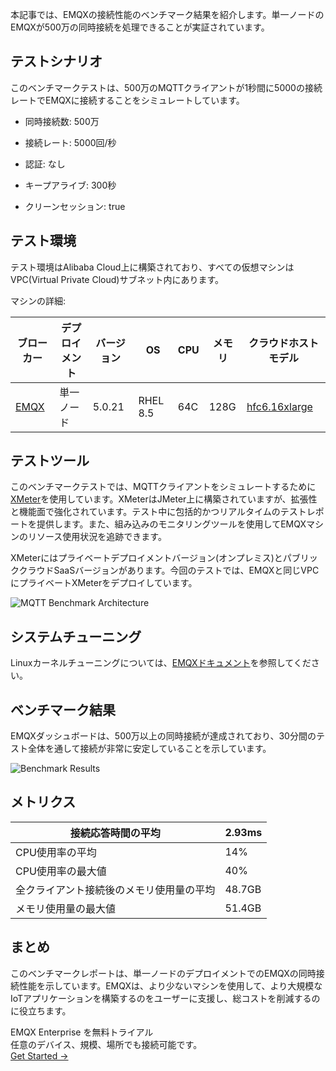 本記事では、EMQXの接続性能のベンチマーク結果を紹介します。単一ノードのEMQXが500万の同時接続を処理できることが実証されています。

## テストシナリオ

このベンチマークテストは、500万のMQTTクライアントが1秒間に5000の接続レートでEMQXに接続することをシミュレートしています。

- 同時接続数: 500万

- 接続レート: 5000回/秒

- 認証: なし

- キープアライブ: 300秒

- クリーンセッション: true

## テスト環境

テスト環境はAlibaba Cloud上に構築されており、すべての仮想マシンはVPC(Virtual Private Cloud)サブネット内にあります。

マシンの詳細:

| ブローカー                        | デプロイメント | バージョン  | OS       | CPU | メモリ  | クラウドホストモデル                                                                                                                        |
| ---------------------------- | ------- | ------ | -------- | --- | ---- | --------------------------------------------------------------------------------------------------------------------------------- |
| [EMQX](https://github.com/emqx/emqx) | 単一ノード   | 5.0.21 | RHEL 8.5 | 64C | 128G | [hfc6.16xlarge](https://www.alibabacloud.com/help/ja/ecs/user-guide/cpu-options-of-instance-families-with-high-clock-speeds#hfc6) |

## テストツール

このベンチマークテストでは、MQTTクライアントをシミュレートするために[XMeter](https://www.emqx.com/en/products/xmeter)を使用しています。XMeterはJMeter上に構築されていますが、拡張性と機能面で強化されています。テスト中に包括的かつリアルタイムのテストレポートを提供します。また、組み込みのモニタリングツールを使用してEMQXマシンのリソース使用状況を追跡できます。

XMeterにはプライベートデプロイメントバージョン(オンプレミス)とパブリッククラウドSaaSバージョンがあります。今回のテストでは、EMQXと同じVPCにプライベートXMeterをデプロイしています。

![MQTT Benchmark Architecture](https://assets.emqx.com/images/01563837a66a84243aea056c6958bb4c.png)

## システムチューニング

Linuxカーネルチューニングについては、[EMQXドキュメント](https://docs.emqx.com/en/emqx/v5.0/performance/tune.html)を参照してください。

## ベンチマーク結果

EMQXダッシュボードは、500万以上の同時接続が達成されており、30分間のテスト全体を通して接続が非常に安定していることを示しています。

![Benchmark Results](https://assets.emqx.com/images/ab44a93747aad0727714ce6a58897576.png)

## メトリクス

| 接続応答時間の平均            | 2.93ms |
| -------------------- | ------ |
| CPU使用率の平均            | 14%    |
| CPU使用率の最大値           | 40%    |
| 全クライアント接続後のメモリ使用量の平均 | 48.7GB |
| メモリ使用量の最大値           | 51.4GB |

## まとめ

このベンチマークレポートは、単一ノードのデプロイメントでのEMQXの同時接続性能を示しています。EMQXは、より少ないマシンを使用して、より大規模なIoTアプリケーションを構築するのをユーザーに支援し、総コストを削減するのに役立ちます。


<section class="promotion">
    <div>
        EMQX Enterprise を無料トライアル
      <div class="is-size-14 is-text-normal has-text-weight-normal">任意のデバイス、規模、場所でも接続可能です。</div>
    </div>
    <a href="https://www.emqx.com/ja/try?product=enterprise" class="button is-gradient px-5">Get Started →</a>
</section>

